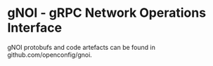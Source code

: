 # gNOI - gRPC Network Operations Interface

gNOI protobufs and code artefacts can be found in 
github.com/openconfig/gnoi.

